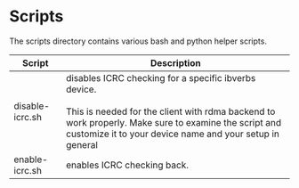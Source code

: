 # Scripts

The scripts directory contains various bash and python helper scripts.

| Script | Description |
|--|--|
| disable-icrc.sh | disables ICRC checking for a specific ibverbs device. <br/> <br/> This is needed for the client with rdma backend to work properly. Make sure to examine the script and customize it to your device name and your setup in general |
| enable-icrc.sh | enables ICRC checking back. |

